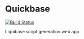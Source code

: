 # Quickbase
[![Build Status](https://travis-ci.org/Luke-Rogers/Quickbase.svg?branch=master)](https://travis-ci.org/Luke-Rogers/Quickbase)

Liquibase script generation web app

